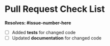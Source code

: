 # Pull Request Check List

**Resolves: #issue-number-here**

- [ ] Added **tests** for changed code
- [ ] Updated **documentation** for changed code
